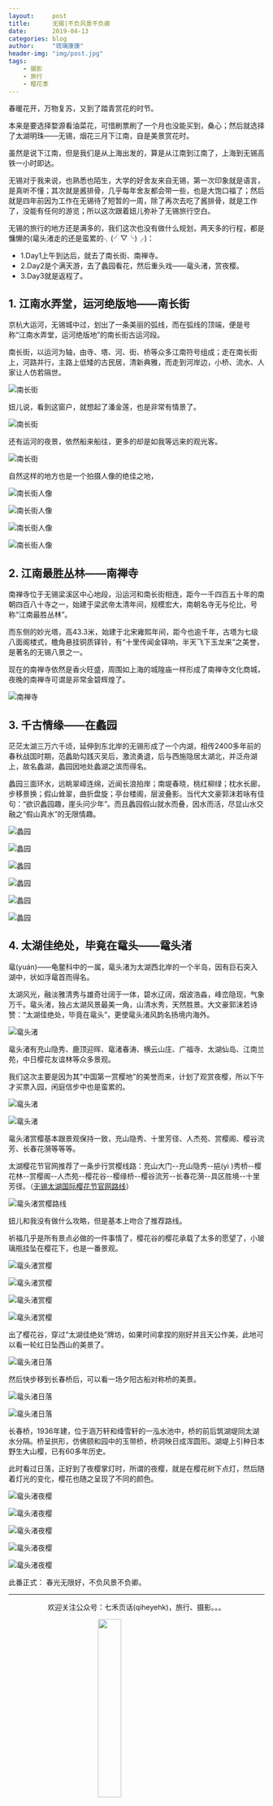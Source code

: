 ```yaml
---
layout:     post
title:      无锡|不负风景不负卿
date:       2019-04-13
categories: blog
author:     "琉璃康康"
header-img: "img/post.jpg"
tags:
    - 摄影
    - 旅行
    - 樱花季
---
```


<style>
img{
  display:block;
  margin:0
  auto;
}
</style>

<meta name="referrer" content="never">

春暖花开，万物复苏，又到了踏青赏花的时节。

本来是要选择婺源看油菜花，可惜刷票刷了一个月也没能买到，桑心；然后就选择了太湖明珠——无锡，烟花三月下江南，自是美景赏花时。

虽然是说下江南，但是我们是从上海出发的，算是从江南到江南了，上海到无锡高铁一小时即达。

无锡对于我来说，也熟悉也陌生，大学的好舍友来自无锡，第一次印象就是语言，是真听不懂；其次就是酱排骨，几乎每年舍友都会带一些，也是大饱口福了；然后就是四年前因为工作在无锡待了短暂的一周，除了再次去吃了酱排骨，就是工作了，没能有任何的游览；所以这次跟着妞儿弥补了无锡旅行空白。

无锡的旅行的地方还是满多的，我们这次也没有做什么规划，两天多的行程，都是慵懒的(鼋头渚走的还是蛮累的╮(╯▽╰)╭)：

- 1.Day1上午到达后，就去了南长街、南禅寺。
- 2.Day2是个满天游，去了蠡园看花，然后重头戏——鼋头渚，赏夜樱。
- 3.Day3就是返程了。

## 1. 江南水弄堂，运河绝版地——南长街

京杭大运河，无锡城中过，划出了一条美丽的弧线，而在弧线的顶端，便是号称“江南水弄堂，运河绝版地”的南长街古运河段。

南长街，以运河为轴，由寺、塔、河、街、桥等众多江南符号组成；走在南长街上，河路并行，主路上低矮的古民居，清新典雅，而走到河岸边，小桥、流水、人家让人仿若隔世。

![南长街][1]

妞儿说，看到这窗户，就想起了潘金莲，也是非常有情景了。

![南长街][2]

还有运河的夜景，依然船来船往，更多的却是如我等远来的观光客。

![南长街][3]

自然这样的地方也是一个拍摄人像的绝佳之地，

![南长街人像][4]

![南长街人像][5]

![南长街人像][6]

![南长街人像][7]


## 2. 江南最胜丛林——南禅寺

南禅寺位于无锡梁溪区中心地段，沿运河和南长街相连，距今一千四百五十年的南朝四百八十寺之一，始建于梁武帝太清年间，规模宏大，南朝名寺无与伦比，号称“江南最胜丛林”。

而东侧的妙光塔，高43.3米，始建于北宋雍熙年间，距今也逾千年，古塔为七级八面阁楼式，檐角悬挂铜质铎铃，有“十里传闻金铎响，半天飞下玉龙来”之美誉，是著名的无锡八景之一。

现在的南禅寺依然是香火旺盛，周围如上海的城隍庙一样形成了南禅寺文化商城，夜晚的南禅寺可谓是非常金碧辉煌了。

![南禅寺][8]

## 3. 千古情缘——在蠡园

茫茫太湖三万六千顷，延伸到东北岸的无锡形成了一个内湖，相传2400多年前的春秋战国时期，范蠡助勾践灭吴后，激流勇退，后与西施隐居太湖北，并泛舟湖上，故名蠡湖，蠡园因地处蠡湖之滨而得名。

蠡园三面环水，远眺翠嶂连绵，近闻长浪拍岸；南堤春晓，桃红柳绿；枕水长廊，步移景换；假山耸翠，曲折盘旋；亭台楼阁，层波叠影。当代大文豪郭沫若咏有佳句：“欲识蠡园趣，崖头问少年”。而且蠡园假山就水而叠，因水而活，尽显山水交融之“假山真水”的无限情趣。

![蠡园][9]

![蠡园][10]

![蠡园][11]

![蠡园][12]

![蠡园][13]

![蠡园][14]

## 4. 太湖佳绝处，毕竟在鼋头——鼋头渚

鼋(yuán)——龟鳖科中的一属，鼋头渚为太湖西北岸的一个半岛，因有巨石突入湖中，状如浮鼋首而得名。

太湖风光，融淡雅清秀与雄奇壮阔于一体，碧水辽阔，烟波浩淼，峰峦隐现，气象万千。鼋头渚，独占太湖风景最美一角，山清水秀，天然胜景。大文豪郭沫若诗赞：“太湖佳绝处，毕竟在鼋头”，更使鼋头渚风韵名扬境内海外。

![鼋头渚][15]

鼋头渚有充山隐秀、鹿顶迎晖、鼋渚春涛、横云山庄、广福寺、太湖仙岛、江南兰苑，中日樱花友谊林等众多景观。

我们这次主要是因为其"中国第一赏樱地"的美誉而来，计划了观赏夜樱，所以下午才买票入园，闲庭信步中也是蛮累的。

![鼋头渚][16]

![鼋头渚][17]

鼋头渚赏樱基本跟景观保持一致，充山隐秀、十里芳径、人杰苑、赏樱阁、樱谷流芳、长春花漪等等等。

太湖樱花节官网推荐了一条步行赏樱线路：充山大门--充山隐秀--挹(yì )秀桥--樱花林--赏樱阁--人杰苑--樱花谷--樱缘桥--樱谷流芳--长春花漪--具区胜境--十里芳径。（[无锡太湖国际樱花节官网路线](http://2019.ytz.com.cn/yhj/travel)）

![鼋头渚赏樱路线][18]

妞儿和我没有做什么攻略，但是基本上吻合了推荐路线。

祈福几乎是所有景点必做的一件事情了，樱花谷的樱花承载了太多的愿望了，小玻璃瓶挂坠在樱花下，也是一番景观。

![鼋头渚赏樱][19]

![鼋头渚赏樱][20]

![鼋头渚赏樱][21]

![鼋头渚赏樱][22]

出了樱花谷，穿过“太湖佳绝处”牌坊，如果时间拿捏的刚好并且天公作美，此地可以看一轮红日坠西山的美景了。

![鼋头渚日落][23]

然后快步移到长春桥后，可以看一场夕阳古船对称桥的美景。

![鼋头渚日落][24]

![鼋头渚日落][25]

长春桥，1936年建，位于涵万轩和绛雪轩的一泓水池中，桥的前后筑湖堤同太湖水分隔。桥呈拱形，仿佛颐和园中的玉带桥，桥洞映日成浑圆形。湖堤上引种日本野生大山樱，已有60多年历史。

此时看过日落，正好到了夜樱掌灯时，所谓的夜樱，就是在樱花树下点灯，然后随着灯光的变化，樱花也随之呈现了不同的颜色。

![鼋头渚夜樱][26]

![鼋头渚夜樱][27]

![鼋头渚夜樱][28]

![鼋头渚夜樱][29]

![鼋头渚夜樱][30]

此番正式：
春光无限好，不负风景不负卿。

------------
<p align="center">欢迎关注公众号：七禾页话(qiheyehk)，旅行、摄影。。。</p>
<img src="https://mmbiz.qpic.cn/mmbiz_jpg/QqiaFS6NT0eD1g2UjYu4VfCGHmbhgVqOAnNnJQfN7ZhRVUCopYOsfpPtIEB95VNEqu8trAxJXzGDg01ka6z6wzQ/0?wx_fmt=jpeg" width="30%"/>

  [1]: https://mmbiz.qpic.cn/mmbiz_jpg/QqiaFS6NT0eC9QibIvuDKY0xPvy8IZa6TzkOoK5YFAl0d8PchmCcw8MvDuHwWqxH4E0CSyeMKlRYxerXj50ZYaiaA/0?wx_fmt=jpeg
  [2]: https://mmbiz.qpic.cn/mmbiz_jpg/QqiaFS6NT0eC9QibIvuDKY0xPvy8IZa6Tzyz9kNck7sDNpUicukpn9FYugMIzibZtg81DewPavrNqVQ7xCXYY8amuQ/0?wx_fmt=jpeg
  [3]: https://mmbiz.qpic.cn/mmbiz_jpg/QqiaFS6NT0eC9QibIvuDKY0xPvy8IZa6Tz9uANZPtkyuZOe8FkMQAr6afATFoiaDNBFicchLAFxy4mtZZics0WpKAHg/0?wx_fmt=jpeg
  [4]: https://mmbiz.qpic.cn/mmbiz_jpg/QqiaFS6NT0eC9QibIvuDKY0xPvy8IZa6TzKib31yHCyWtdhEuCC9iafNIUmFiaBbsfQVicUagM6GLPJlOA2JVYwibbTrw/0?wx_fmt=jpeg
  [5]: https://mmbiz.qpic.cn/mmbiz_jpg/QqiaFS6NT0eC9QibIvuDKY0xPvy8IZa6TzibNOJzMEiccXDrAsJQzMiblvYlyBEOkROUmoJ73y1O7SN5KzngzHaOpYQ/0?wx_fmt=jpeg
  [6]: https://mmbiz.qpic.cn/mmbiz_jpg/QqiaFS6NT0eC9QibIvuDKY0xPvy8IZa6TzQXsRYr2qVGZBMJlwqEnbr1wF80q1fp1azb8SiaNuYoEcUGVosgxXfjQ/0?wx_fmt=jpeg
  [7]: https://mmbiz.qpic.cn/mmbiz_jpg/QqiaFS6NT0eC9QibIvuDKY0xPvy8IZa6Tz1oye3F5eicsJxdxZdPCR4jiaJ3ibf9Wqedq5HhJXEIcxgE4of6OYncbYg/0?wx_fmt=jpeg
  [8]: https://mmbiz.qpic.cn/mmbiz_jpg/QqiaFS6NT0eC9QibIvuDKY0xPvy8IZa6TzMV5ZO4QFu5wM5nD6lyUYrhWfZkSfvctdWmpxgsBicSdXvTzXakg17FA/0?wx_fmt=jpeg
  [9]: https://mmbiz.qpic.cn/mmbiz_jpg/QqiaFS6NT0eC9QibIvuDKY0xPvy8IZa6TzxNq3IajdKk38CgqAK2BrIgAxBRibjHNvicoiaVIt7OibpgVibkDN2EmWshQ/0?wx_fmt=jpeg
  [10]: https://mmbiz.qpic.cn/mmbiz_jpg/QqiaFS6NT0eC9QibIvuDKY0xPvy8IZa6Tzjt7ibMeNeO0w3QRGSORoAmGykhZVCWLo3nOiaLYqFFCQySPwYldsMUhw/0?wx_fmt=jpeg
  [11]: https://mmbiz.qpic.cn/mmbiz_jpg/QqiaFS6NT0eC9QibIvuDKY0xPvy8IZa6TziaV1aqfGRqg7xOKZXCLyicuPLF3uoJ7fbNgCPwicZ9VjxiaRPwiaDTLhbeQ/0?wx_fmt=jpeg
  [12]: https://mmbiz.qpic.cn/mmbiz_jpg/QqiaFS6NT0eC9QibIvuDKY0xPvy8IZa6TzghTaVJxhozQVib9aYWlAQvZDUvp4y8gfK6yjDCJib3HibDziaAMgcrn28g/0?wx_fmt=jpeg
  [13]: https://mmbiz.qpic.cn/mmbiz_jpg/QqiaFS6NT0eC9QibIvuDKY0xPvy8IZa6TzOjib5rdvZlQsu03MG2Dk15cf24IUp0L6AmoMYtr1XHTha5hPtMYyAzQ/0?wx_fmt=jpeg
  [14]: https://mmbiz.qpic.cn/mmbiz_jpg/QqiaFS6NT0eC9QibIvuDKY0xPvy8IZa6TzNFsmtbve7DkFeJMTmNDWibK1K61iaLrz8ib2KhqAiaRkVYpDO40OvgoMVw/0?wx_fmt=jpeg
  [15]: https://mmbiz.qpic.cn/mmbiz_jpg/QqiaFS6NT0eC9QibIvuDKY0xPvy8IZa6TzVeGON38XDice8VTKbCdwfgQl7gs1lkbtwQpFVxokSp9jLREzJFCKbRQ/0?wx_fmt=jpeg
  [16]: https://mmbiz.qpic.cn/mmbiz_jpg/QqiaFS6NT0eC9QibIvuDKY0xPvy8IZa6TzcPdQaRZ5wjaQfvVuLd5X1d6MbH8NqEhrroibOuBNZfSjCOPicMuEwvfg/0?wx_fmt=jpeg
  [17]: https://mmbiz.qpic.cn/mmbiz_jpg/QqiaFS6NT0eBmTl9OvMibudtKwSc3JQicAWgm7JS8xmaRwU58RAiaa9cAtHuGPfQ0ofjicDafQZiaM7o4Pu7Ebk1m0ug/0?wx_fmt=jpeg
  [18]: https://mmbiz.qpic.cn/mmbiz_jpg/QqiaFS6NT0eBmTl9OvMibudtKwSc3JQicAW6xXtgibY0NM7aQbphX76Q8pq4K9FLT53DexLP2ZmWsPyEcWcZIGu6Hw/0?wx_fmt=jpeg
  [19]: https://mmbiz.qlogo.cn/mmbiz_jpg/QqiaFS6NT0eBmTl9OvMibudtKwSc3JQicAWrQutaYXeicibUkLyrtB0hzvj20t5bib8HeWEI6ibvbwpXLDZyTA2tRAUPw/0?wx_fmt=jpeg
  [20]: https://mmbiz.qpic.cn/mmbiz_jpg/QqiaFS6NT0eBmTl9OvMibudtKwSc3JQicAWFfjmdibNaP2W4nLORNtxKKtdW0IQaMrTBlnLAJwGbPgiaspKrmNibicJ6w/0?wx_fmt=jpeg
  [21]: https://mmbiz.qpic.cn/mmbiz_jpg/QqiaFS6NT0eBmTl9OvMibudtKwSc3JQicAWwS4UMgia5z0FGzVichUcIR7NMsqRrS5jGiaz4Vhibmf2fPHU8icvMo7Iklg/0?wx_fmt=jpeg
  [22]: https://mmbiz.qpic.cn/mmbiz_jpg/QqiaFS6NT0eBmTl9OvMibudtKwSc3JQicAW4I1lmkLRMnCRwDnjmf3lhnic6zrdwvoJtCRRGMuUeCU2icd8ssiaZhjCA/0?wx_fmt=jpeg
  [23]: https://mmbiz.qpic.cn/mmbiz_jpg/QqiaFS6NT0eBmTl9OvMibudtKwSc3JQicAWXRNobVLAWJTiav6PtNj31efliaY0dMI9oZZtmZG4GkV8QCia7WSLnofoQ/0?wx_fmt=jpeg
  [24]: https://mmbiz.qpic.cn/mmbiz_jpg/QqiaFS6NT0eBmTl9OvMibudtKwSc3JQicAWjd3TpduiaVjgyqic69FFYblRZEbz9MKhX6QUuJSrCOrce9QVicAL1vfiaA/0?wx_fmt=jpeg
  [25]: https://mmbiz.qpic.cn/mmbiz_jpg/QqiaFS6NT0eBmTl9OvMibudtKwSc3JQicAWPia97vpzy8XTBkbwnIfafYbmZp0wMbzSbdtHpfoV9SHDicyPbCuzeopg/0?wx_fmt=jpeg
  [26]: https://mmbiz.qpic.cn/mmbiz_jpg/QqiaFS6NT0eBmTl9OvMibudtKwSc3JQicAWAt589CZtKbIxicfgNWKC1t4qrwEReG2xFAlvjccWyT3we69gkNMV9Lg/0?wx_fmt=jpeg
  [27]: https://mmbiz.qpic.cn/mmbiz_jpg/QqiaFS6NT0eBmTl9OvMibudtKwSc3JQicAW4IdbAjzup0LIvpiclYib6FiaoMV70MrI9YGGeFGGlXZpeFBRDjLvIm1Og/0?wx_fmt=jpeg
  [28]: https://mmbiz.qpic.cn/mmbiz_jpg/QqiaFS6NT0eBmTl9OvMibudtKwSc3JQicAWz41R5DTessib2ytVZZFV70icna5F3AQGUOJB0sfneficubvKjRgTicZZIA/0?wx_fmt=jpeg
  [29]: https://mmbiz.qpic.cn/mmbiz_jpg/QqiaFS6NT0eBmTl9OvMibudtKwSc3JQicAWtakno3icoNJicNPKQDU1BydicCXE5jKVVia4GsGI14KnH9onXgHMryCapQ/0?wx_fmt=jpeg
  [30]: https://mmbiz.qpic.cn/mmbiz_jpg/QqiaFS6NT0eBmTl9OvMibudtKwSc3JQicAWs730dqGEsiafTAiaeOhbM6DgQTB1vDOorxJc8eicOkZOzNwp7SUwmibZag/0?wx_fmt=jpeg